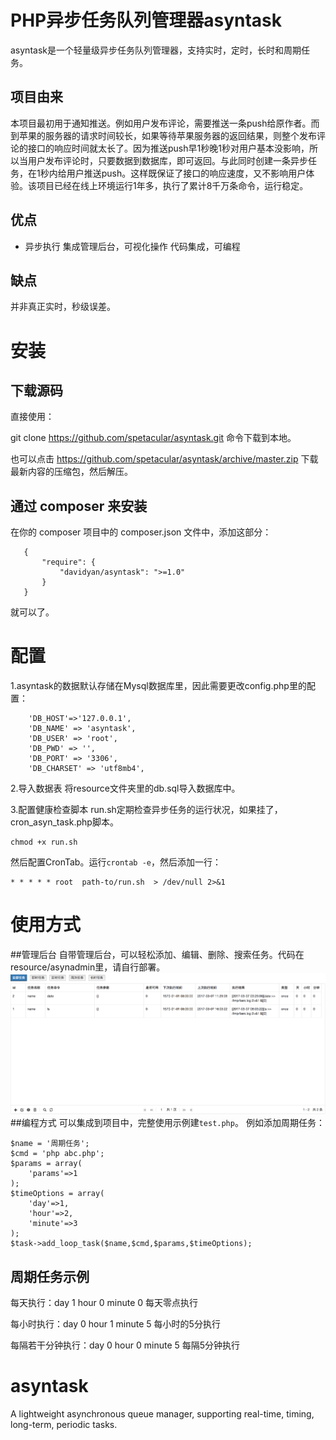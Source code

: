 # PHP异步任务队列管理器asyntask
asyntask是一个轻量级异步任务队列管理器，支持实时，定时，长时和周期任务。

## 项目由来

本项目最初用于通知推送。例如用户发布评论，需要推送一条push给原作者。而到苹果的服务器的请求时间较长，如果等待苹果服务器的返回结果，则整个发布评论的接口的响应时间就太长了。因为推送push早1秒晚1秒对用户基本没影响，所以当用户发布评论时，只要数据到数据库，即可返回。与此同时创建一条异步任务，在1秒内给用户推送push。这样既保证了接口的响应速度，又不影响用户体验。该项目已经在线上环境运行1年多，执行了累计8千万条命令，运行稳定。

## 优点
* 异步执行
集成管理后台，可视化操作
代码集成，可编程
## 缺点
并非真正实时，秒级误差。
# 安装
## 下载源码

直接使用：

git clone https://github.com/spetacular/asyntask.git
命令下载到本地。

也可以点击 https://github.com/spetacular/asyntask/archive/master.zip 下载最新内容的压缩包，然后解压。
## 通过 composer 来安装

   在你的 composer 项目中的 composer.json 文件中，添加这部分：
```
   {
       "require": {
           "davidyan/asyntask": ">=1.0"
       }
   }
```
   就可以了。

# 配置
1.asyntask的数据默认存储在Mysql数据库里，因此需要更改config.php里的配置：

```
	'DB_HOST'=>'127.0.0.1',
	'DB_NAME' => 'asyntask',
	'DB_USER' => 'root',
	'DB_PWD' => '',
	'DB_PORT' => '3306',
	'DB_CHARSET' => 'utf8mb4',
```

2.导入数据表
将resource文件夹里的db.sql导入数据库中。

3.配置健康检查脚本
run.sh定期检查异步任务的运行状况，如果挂了，cron_asyn_task.php脚本。
```
chmod +x run.sh
```
然后配置CronTab。运行`crontab -e`，然后添加一行：
```
* * * * * root  path-to/run.sh  > /dev/null 2>&1
```
# 使用方式
##管理后台
自带管理后台，可以轻松添加、编辑、删除、搜索任务。代码在resource/asynadmin里，请自行部署。
[![管理后台截图](./resource/asynadmin.jpeg)](./resource/asynadmin.jpeg)
##编程方式
可以集成到项目中，完整使用示例建`test.php`。
例如添加周期任务：
```
$name = '周期任务';
$cmd = 'php abc.php';
$params = array(
	'params'=>1
);
$timeOptions = array(
	'day'=>1,
	'hour'=>2,
	'minute'=>3
);
$task->add_loop_task($name,$cmd,$params,$timeOptions);
```
## 周期任务示例

每天执行：day 1 hour 0 minute 0 每天零点执行

每小时执行：day 0 hour 1 minute 5 每小时的5分执行

每隔若干分钟执行：day 0 hour 0 minute 5 每隔5分钟执行

# asyntask
A lightweight asynchronous queue manager, supporting real-time, timing, long-term, periodic tasks.

